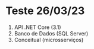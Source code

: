 # Teste 26/03/23

 1. API .NET Core (3.1)
 2. Banco de Dados (SQL Server)
 3. Conceitual (microsserviços)

